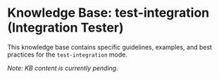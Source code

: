 # Knowledge Base: test-integration (Integration Tester)

This knowledge base contains specific guidelines, examples, and best practices for the `test-integration` mode.

*Note: KB content is currently pending.*
